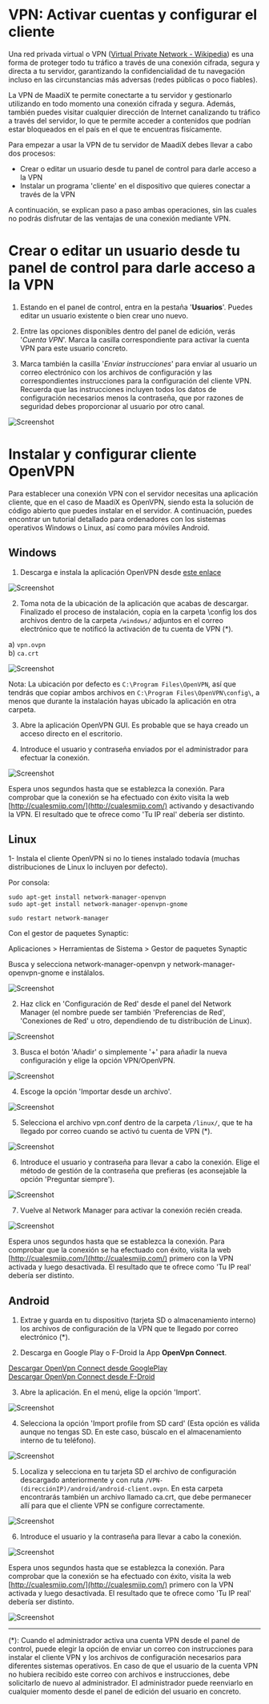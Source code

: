 # VPN: Activar cuentas y configurar el cliente

Una red privada virtual o VPN ([Virtual Private Network - Wikipedia](https://es.wikipedia.org/wiki/Red_privada_virtual)) es una forma de proteger todo tu tráfico a través de una conexión cifrada, segura y directa a tu servidor, garantizando la confidencialidad de tu navegación incluso en las circunstancias más adversas (redes públicas o poco fiables).

La VPN de MaadiX te permite conectarte a tu servidor y gestionarlo utilizando en todo momento una conexión cifrada y segura. Además, también puedes visitar cualquier dirección de Internet canalizando tu tráfico a través del servidor, lo que te permite acceder a contenidos que podrían estar bloqueados en el país en el que te encuentras fisícamente.

Para empezar a usar la VPN de tu servidor de MaadiX debes llevar a cabo dos procesos:
* Crear o editar un usuario desde tu panel de control para darle acceso a la VPN
* Instalar un programa 'cliente' en el dispositivo que quieres conectar a través de la VPN

A continuación, se explican paso a paso ambas operaciones, sin las cuales no podrás disfrutar de las ventajas de una conexión mediante VPN.

# Crear o editar un usuario desde tu panel de control para darle acceso a la VPN

1. Estando en el panel de control, entra en la pestaña '**Usuarios**'. Puedes editar un usuario existente o bien crear uno nuevo.  

2. Entre las opciones disponibles dentro del panel de edición, verás '*Cuenta VPN*'. Marca la casilla correspondiente para activar la cuenta VPN para este usuario concreto.

3. Marca también la casilla '*Enviar instrucciones*' para enviar al usuario un correo electrónico con los archivos de configuración y las correspondientes instrucciones para la configuración del cliente VPN. Recuerda que las instrucciones incluyen todos los datos de configuración necesarios menos la contraseña, que por razones de seguridad debes proporcionar al usuario por otro canal.

![Screenshot](img/activar-cuenta-vpn.png)


# Instalar y configurar cliente OpenVPN 

Para establecer una conexión VPN con el servidor necesitas una aplicación cliente, que en el caso de MaadiX es OpenVPN, siendo esta la solución de código abierto que puedes instalar en el servidor. A continuación, puedes encontrar un tutorial detallado para ordenadores con los sistemas operativos Windows o Linux, así como para móviles Android.

## Windows

1. Descarga e instala la aplicación OpenVPN desde [este enlace](https://openvpn.net/index.php/open-source/downloads.html)

![Screenshot](img/windows-vpn/01-vpn-download.png)

2. Toma nota de la ubicación de la aplicación que acabas de descargar. Finalizado el proceso de instalación, copia en la carpeta \config los dos archivos dentro de la carpeta `/windows/` adjuntos en el correo electrónico que te notificó la activación de tu cuenta de VPN (\*). 

a) `vpn.ovpn`    
b) `ca.crt`  

![Screenshot](img/windows-vpn/02-vpn-location.png)

Nota: La ubicación por defecto es `C:\Program Files\OpenVPN`, así que tendrás que copiar ambos archivos en `C:\Program Files\OpenVPN\config\`, a menos que durante la instalación hayas ubicado la aplicación en otra carpeta.

3. Abre la aplicación OpenVPN GUI. Es probable que se haya creado un acceso directo en el escritorio.

4. Introduce el usuario y contraseña enviados por el administrador para efectuar la conexión.

![Screenshot](img/windows-vpn/03-insert-user.png)

Espera unos segundos hasta que se establezca la conexión. Para comprobar que la conexión se ha efectuado con éxito visita la web [http://cualesmiip.com/](http://cualesmiip.com/) activando y desactivando la VPN. El resultado que te ofrece como 'Tu IP real' debería ser distinto.

## Linux

1- Instala el cliente OpenVPN si no lo tienes instalado todavía (muchas distribuciones de Linux lo incluyen por defecto).   

Por consola:  

    sudo apt-get install network-manager-openvpn  
    sudo apt-get install network-manager-openvpn-gnome  

    sudo restart network-manager

Con el gestor de paquetes Synaptic:

Aplicaciones > Herramientas de Sistema > Gestor de paquetes Synaptic

Busca y selecciona network-manager-openvpn y network-manager-openvpn-gnome e instálalos.

![Screenshot](img/linux-vpn/01-install.png)

2. Haz click en 'Configuración de Red' desde el panel del Network Manager (el nombre puede ser también 'Preferencias de Red', 'Conexiones de Red' u otro, dependiendo de tu distribución de Linux).

![Screenshot](img/linux-vpn/ubuntu-edit.conn.png)

3. Busca el botón 'Añadir' o simplemente '+' para añadir la nueva configuración y elige la opción VPN/OpenVPN.

![Screenshot](img/linux-vpn/03-add-vpn.png)

4. Escoge la opción 'Importar desde un archivo'.

![Screenshot](img/linux-vpn/03-import-profile.png)

5. Selecciona el archivo vpn.conf dentro de la carpeta `/linux/`, que te ha llegado por correo cuando se activó tu cuenta de VPN (\*).

![Screenshot](img/linux-vpn/04-select-file.png)

6. Introduce el usuario y contraseña para llevar a cabo la conexión. Elige el método de gestión de la contraseña que prefieras (es aconsejable la opción 'Preguntar siempre').

![Screenshot](img/linux-vpn/04-select-file.png) 

7. Vuelve al Network Manager para activar la conexión recién creada.

![Screenshot](img/linux-vpn/07-connected-vpn.png) 

Espera unos segundos hasta que se establezca la conexión. Para comprobar que la conexión se ha efectuado con éxito, visita la web [http://cualesmiip.com/](http://cualesmiip.com/) primero con la VPN activada y luego desactivada. El resultado que te ofrece como 'Tu IP real' debería ser distinto.

## Android

1. Extrae y guarda en tu dispositivo (tarjeta SD o almacenamiento interno) los archivos de configuración de la VPN que te llegado por correo electrónico (\*). 

2. Descarga en Google Play o F-Droid la App **OpenVpn Connect**.

[Descargar OpenVpn Connect desde GooglePlay](https://play.google.com/store/apps/details?id=net.openvpn.openvpn&hl=es)  
[Descargar OpenVpn Connect desde F-Droid](https://f-droid.org/app/de.blinkt.openvpn)  

3. Abre la aplicación. En el menú, elige la opción 'Import'.

![Screenshot](img/android-vpn/01-import.png)

4. Selecciona la opción 'Import profile from SD card' (Esta opción es válida aunque no tengas SD. En este caso, búscalo en el almacenamiento interno de tu teléfono).

![Screenshot](img/android-vpn/02-profile.png)

5. Localiza y selecciona en tu tarjeta SD el archivo de configuración descargado anteriormente y con ruta `/VPN-(direcciónIP)/android/android-client.ovpn`. En esta carpeta encontrarás también un archivo llamado ca.crt, que debe permanecer allí para que el cliente VPN se configure correctamente.

![Screenshot](img/android-vpn/03-choosefile.png)

6. Introduce el usuario y la contraseña para llevar a cabo la conexión.

![Screenshot](img/android-vpn/04-user-password.png)

Espera unos segundos hasta que se establezca la conexión. Para comprobar que la conexión se ha efectuado con éxito, visita la web [http://cualesmiip.com/](http://cualesmiip.com/) primero con la VPN activada y luego desactivada. El resultado que te ofrece como 'Tu IP real' debería ser distinto.

![Screenshot](img/android-vpn/05-connect.png)

-----

(\*): Cuando el administrador activa una cuenta VPN desde el panel de control, puede elegir la opción de enviar un correo con instrucciones para instalar el cliente VPN y los archivos de configuración necesarios para diferentes sistemas operativos. En caso de que el usuario de la cuenta VPN no hubiera recibido este correo con archivos e instrucciones, debe solicitarlo de nuevo al administrador. El administrador puede reenviarlo en cualquier momento desde el panel de edición del usuario en concreto.
